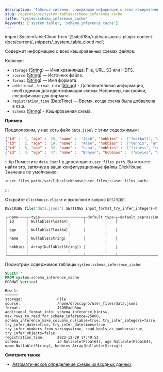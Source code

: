 ```yaml
---
description: 'Таблица системы, содержащая информацию о всех кэшированных схемах файлов.'
slug: /operations/system-tables/schema_inference_cache
title: 'system.schema_inference_cache'
keywords: ['system table', 'schema_inference_cache']
---
```

import SystemTableCloud from '@site/i18n/ru/docusaurus-plugin-content-docs/current/_snippets/_system_table_cloud.md';

<SystemTableCloud/>

Содержит информацию о всех кэшированных схемах файлов.

Колонки:
- `storage` ([String](/sql-reference/data-types/string.md)) — Имя хранилища: File, URL, S3 или HDFS.
- `source` ([String](/sql-reference/data-types/string.md)) — Источник файла.
- `format` ([String](/sql-reference/data-types/string.md)) — Имя формата.
- `additional_format_info` ([String](/sql-reference/data-types/string.md)) - Дополнительная информация, необходимая для идентификации схемы. Например, настройки, специфичные для формата.
- `registration_time` ([DateTime](/sql-reference/data-types/datetime.md)) — Время, когда схема была добавлена в кэш.
- `schema` ([String](/sql-reference/data-types/string.md)) - Кэшированная схема.

**Пример**

Предположим, у нас есть файл `data.jsonl` с этим содержимым:
```json
{"id" :  1, "age" :  25, "name" :  "Josh", "hobbies" :  ["football", "cooking", "music"]}
{"id" :  2, "age" :  19, "name" :  "Alan", "hobbies" :  ["tennis", "art"]}
{"id" :  3, "age" :  32, "name" :  "Lana", "hobbies" :  ["fitness", "reading", "shopping"]}
{"id" :  4, "age" :  47, "name" :  "Brayan", "hobbies" :  ["movies", "skydiving"]}
```

:::tip
Поместите `data.jsonl` в директорию `user_files_path`. Вы можете найти это, заглянув в ваши конфигурационные файлы ClickHouse. Значение по умолчанию: 
```sql
<user_files_path>/var/lib/clickhouse/user_files/</user_files_path>
```
:::

Откройте `clickhouse-client` и выполните запрос `DESCRIBE`:

```sql
DESCRIBE file('data.jsonl') SETTINGS input_format_try_infer_integers=0;
```

```response
┌─name────┬─type────────────────────┬─default_type─┬─default_expression─┬─comment─┬─codec_expression─┬─ttl_expression─┐
│ id      │ Nullable(Float64)       │              │                    │         │                  │                │
│ age     │ Nullable(Float64)       │              │                    │         │                  │                │
│ name    │ Nullable(String)        │              │                    │         │                  │                │
│ hobbies │ Array(Nullable(String)) │              │                    │         │                  │                │
└─────────┴─────────────────────────┴──────────────┴────────────────────┴─────────┴──────────────────┴────────────────┘
```

Посмотрим содержимое таблицы `system.schema_inference_cache`:

```sql
SELECT *
FROM system.schema_inference_cache
FORMAT Vertical
```
```response
Row 1:
──────
storage:                File
source:                 /home/droscigno/user_files/data.jsonl
format:                 JSONEachRow
additional_format_info: schema_inference_hints=, max_rows_to_read_for_schema_inference=25000, schema_inference_make_columns_nullable=true, try_infer_integers=false, try_infer_dates=true, try_infer_datetimes=true, try_infer_numbers_from_strings=true, read_bools_as_numbers=true, try_infer_objects=false
registration_time:      2022-12-29 17:49:52
schema:                 id Nullable(Float64), age Nullable(Float64), name Nullable(String), hobbies Array(Nullable(String))
```

**Смотрите также**
- [Автоматическое определение схемы из входных данных](/interfaces/schema-inference.md)
